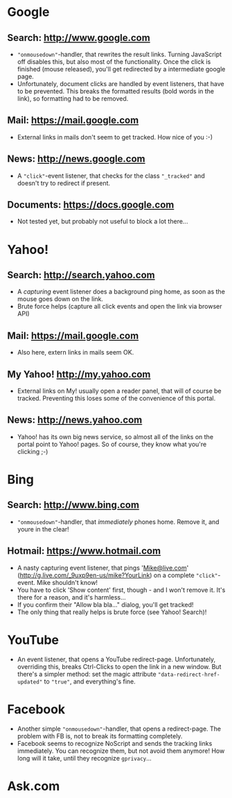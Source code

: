 

# Google #

## Search: http://www.google.com ##
  * `"onmousedown"`-handler, that rewrites the result links. Turning JavaScript off disables this, but also most of the functionality. Once the click is finished (mouse released), you'll get redirected by a intermediate google page.
  * Unfortunately, document clicks are handled by event listeners, that have to be prevented. This breaks the formatted results (bold words in the link), so formatting had to be removed.

## Mail: https://mail.google.com ##
  * External links in mails don't seem to get tracked. How nice of you :-)

## News: http://news.google.com ##
  * A `"click"`-event listener, that checks for the class `"_tracked"` and doesn't try to redirect if present.

## Documents: https://docs.google.com ##
  * Not tested yet, but probably not useful to block a lot there...


# Yahoo! #

## Search: http://search.yahoo.com ##
  * A _capturing_ event listener does a background ping home, as soon as the mouse goes down on the link.
  * Brute force helps (capture all click events and open the link via browser API)

## Mail: https://mail.google.com ##
  * Also here, extern links in mails seem OK.

## My Yahoo! http://my.yahoo.com ##
  * External links on My! usually open a reader panel, that will of course be tracked. Preventing this loses some of the convenience of this portal.

## News: http://news.yahoo.com ##
  * Yahoo! has its own big news service, so almost all of the links on the portal point to Yahoo! pages. So of course, they know what you're clicking ;-)


# Bing #

## Search: http://www.bing.com ##
  * `"onmousedown"`-handler, that _immediately_ phones home. Remove it, and youre in the clear!

## Hotmail: https://www.hotmail.com ##
  * A nasty capturing event listener, that pings 'Mike@live.com' (http://g.live.com/_9uxp9en-us/mike?YourLink) on a complete `"click"`-event. Mike shouldn't know!
  * You have to click 'Show content' first, though - and I won't remove it. It's there for a reason, and it's harmless...
  * If you confirm their "Allow bla bla..." dialog, you'll get tracked!
  * The only thing that really helps is brute force (see Yahoo! Search)!

# YouTube #
  * An event listener, that opens a YouTube redirect-page. Unfortunately, overriding this, breaks Ctrl-Clicks to open the link in a new window. But there's a simpler method: set the magic attribute `"data-redirect-href-updated"` to `"true"`, and everything's fine.

# Facebook #
  * Another simple `"onmousedown"`-handler, that opens a redirect-page. The problem with FB is, not to break its formatting completely.
  * Facebook seems to recognize NoScript and sends the tracking links immediately. You can recognize them, but not avoid them anymore! How long will it take, until they recognize `gprivacy`...

# Ask.com #